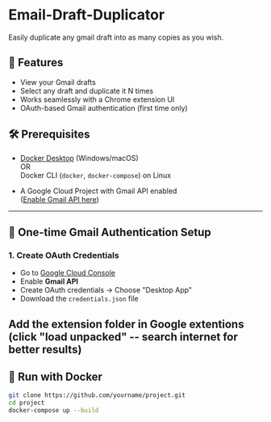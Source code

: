 # Email-Draft-Duplicator
Easily duplicate any gmail draft into as many copies as you wish.

## 🚀 Features

- View your Gmail drafts
- Select any draft and duplicate it N times
- Works seamlessly with a Chrome extension UI
- OAuth-based Gmail authentication (first time only)

## 🛠️ Prerequisites

- [Docker Desktop](https://www.docker.com/products/docker-desktop) (Windows/macOS)  
  OR  
  Docker CLI (`docker`, `docker-compose`) on Linux

- A Google Cloud Project with Gmail API enabled  
  ([Enable Gmail API here](https://console.developers.google.com/))

---

## 🔐 One-time Gmail Authentication Setup

### 1. Create OAuth Credentials
- Go to [Google Cloud Console](https://console.cloud.google.com/)
- Enable **Gmail API**
- Create OAuth credentials → Choose "Desktop App"
- Download the `credentials.json` file


## Add the extension folder in Google extentions (click "load unpacked" -- search internet for better results)

## 🐳 Run with Docker

```bash
git clone https://github.com/yourname/project.git
cd project
docker-compose up --build
